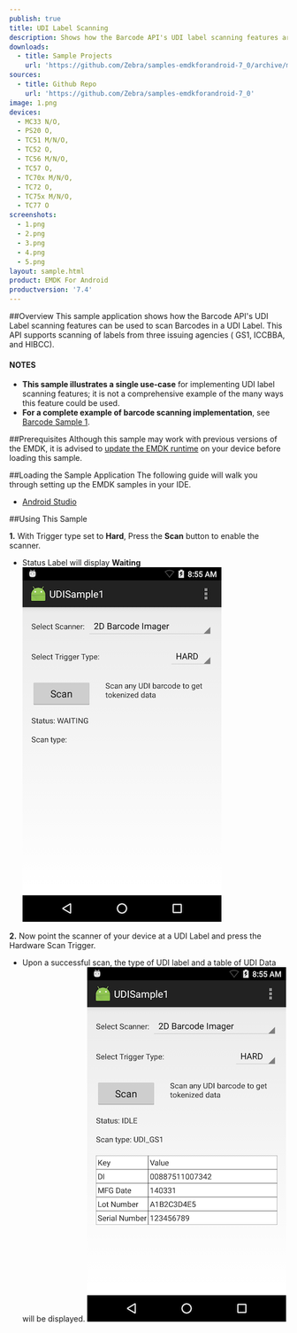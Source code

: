 ```yaml
---
publish: true
title: UDI Label Scanning
description: Shows how the Barcode API's UDI label scanning features are used.
downloads:
  - title: Sample Projects
    url: 'https://github.com/Zebra/samples-emdkforandroid-7_0/archive/master.zip'
sources:
  - title: Github Repo
    url: 'https://github.com/Zebra/samples-emdkforandroid-7_0'
image: 1.png
devices:
  - MC33 N/O,
  - PS20 O,
  - TC51 M/N/O,
  - TC52 O, 
  - TC56 M/N/O,
  - TC57 O,
  - TC70x M/N/O,
  - TC72 O, 
  - TC75x M/N/O, 
  - TC77 O
screenshots:
  - 1.png
  - 2.png
  - 3.png
  - 4.png
  - 5.png
layout: sample.html
product: EMDK For Android
productversion: '7.4'
---
```



##Overview
This sample application shows how the Barcode API's UDI Label scanning features can be used to scan Barcodes in a UDI Label. This API supports scanning of labels from three issuing agencies ( GS1, ICCBBA, and HIBCC).

#### NOTES
* **This sample illustrates a single use-case** for implementing UDI label scanning features; it is not a comprehensive example of the many ways this feature could be used. 
* **For a complete example of barcode scanning implementation**, see [Barcode Sample 1](../barcode).

##Prerequisites
Although this sample may work with previous versions of the EMDK, it is advised to [update the EMDK runtime](../../guide/setupDevice/) on your device before loading this sample.

##Loading the Sample Application
The following guide will walk you through setting up the EMDK samples in your IDE.

* [Android Studio](/emdk-for-android/7-3/guide/emdksamples_androidstudio)


##Using This Sample

**1.**  With Trigger type set to **Hard**, Press the **Scan** button to enable the scanner.

* Status Label will display **Waiting**
  ![img](2.png)

**2.**  Now point the scanner of your device at a UDI Label and press the Hardware Scan Trigger.

* Upon a successful scan, the type of UDI label and a table of UDI Data will be displayed.
  ![img](3.png)
